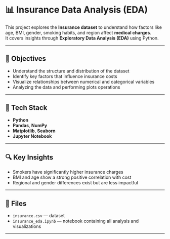 # 📊 Insurance Data Analysis (EDA)

This project explores the **Insurance dataset** to understand how factors like age, BMI, gender, smoking habits, and region affect **medical charges**.  
It covers insights through **Exploratory Data Analysis (EDA)** using Python.

---

## 🧠 Objectives
- Understand the structure and distribution of the dataset  
- Identify key factors that influence insurance costs  
- Visualize relationships between numerical and categorical variables  
- Analyzing the data and performing plots operations
---

## 🧰 Tech Stack
- **Python**
- **Pandas**, **NumPy**
- **Matplotlib**, **Seaborn**
- **Jupyter Notebook**

---

## 🔍 Key Insights
- Smokers have significantly higher insurance charges  
- BMI and age show a strong positive correlation with cost  
- Regional and gender differences exist but are less impactful  

---

## 📁 Files
- `insurance.csv` — dataset  
- `insurance_eda.ipynb` — notebook containing all analysis and visualizations  

---

